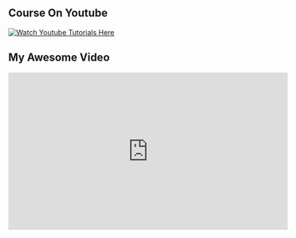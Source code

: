 ## Course On Youtube 
[![Watch Youtube Tutorials Here](https://img.youtube.com/vi/QC-XXwsDguw/0.jpg)](https://www.youtube.com/watch?v=QC-XXwsDguw)
## My Awesome Video

<iframe width="560" height="315" src="https://www.youtube.com/embed/QC-XXwsDguw" frameborder="0" allowfullscreen></iframe>

